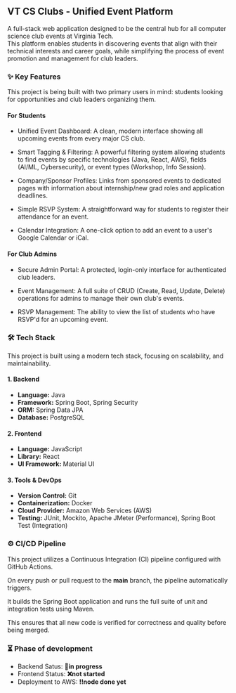 ## VT CS Clubs - Unified Event Platform
A full-stack web application designed to be the central hub for all computer science club events at Virginia Tech. <br>
This platform enables students in discovering events that align with their technical interests and career goals, while simplifying the process of event promotion and management for club leaders.

### ✨ Key Features
This project is being built with two primary users in mind: students looking for opportunities and club leaders organizing them.

#### For Students

- Unified Event Dashboard: A clean, modern interface showing all upcoming events from every major CS club.

- Smart Tagging & Filtering: A powerful filtering system allowing students to find events by specific technologies (Java, React, AWS), fields (AI/ML, Cybersecurity), or event types (Workshop, Info Session).

- Company/Sponsor Profiles: Links from sponsored events to dedicated pages with information about internship/new grad roles and application deadlines.

- Simple RSVP System: A straightforward way for students to register their attendance for an event.

- Calendar Integration: A one-click option to add an event to a user's Google Calendar or iCal.

#### For Club Admins

- Secure Admin Portal: A protected, login-only interface for authenticated club leaders.

- Event Management: A full suite of CRUD (Create, Read, Update, Delete) operations for admins to manage their own club's events.

- RSVP Management: The ability to view the list of students who have RSVP'd for an upcoming event.

### 🛠️ Tech Stack
This project is built using a modern tech stack, focusing on scalability, and maintainability. 

#### **1. Backend**
- **Language:** Java
- **Framework:** Spring Boot, Spring Security
- **ORM:** Spring Data JPA
- **Database:** PostgreSQL

#### **2. Frontend**
- **Language:** JavaScript
- **Library:** React
- **UI Framework:** Material UI

#### **3. Tools & DevOps**
- **Version Control:** Git
- **Containerization:** Docker
- **Cloud Provider:** Amazon Web Services (AWS)
- **Testing:** JUnit, Mockito, Apache JMeter (Performance), Spring Boot Test (Integration)


### ⚙️ CI/CD Pipeline
This project utilizes a Continuous Integration (CI) pipeline configured with GitHub Actions.

On every push or pull request to the **main** branch, the pipeline automatically triggers.

It builds the Spring Boot application and runs the full suite of unit and integration tests using Maven.

This ensures that all new code is verified for correctness and quality before being merged.

### ⏳ Phase of development
- Backend Satus: **📌in progress**
- Frontend Status: **❌not started**
- Deployment to AWS: **‼️node done yet**


